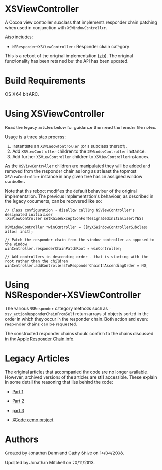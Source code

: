 XSViewController
================

A Cocoa view controller subclass that implements responder chain patching when used in conjunction with `XSWindowController`.

Also includes:

- `NSResponder+XSViewController` : Responder chain category


This is a reboot of the original implementation ([zip][1]). The original functionality has been retained but the API has been updated.

Build Requirements
==================

OS X 64 bit ARC.

Using XSViewController
=============

Read the legacy articles below for guidance then read the header file notes.

Usage is a three step process:

1. Instantiate an `XSWindowController` (or a subclass thereof).
2. Add `XSViewController` children to the `XSWindowController` instance.
3. Add further `XSViewController` children to `XSViewController`instances.

As the `XSViewController` children are manipulated they will be added and removed from the responder chain as long as at least the topmost `XSViewController` instance in any given tree has an assigned window controller.

Note that this reboot modifies the default behaviour of the original implementation. The previous implementation's behaviour, as described in the legacy documents, can be recovered like so:

	// Class configuration - disallow calling NSViewController's designated initialiser
	[XSViewController setRaiseExceptionForDesignatedInitialiser:YES] 

	XSWindowController *winController = [[MyXSWindowControllerSubclass alloc] init]; 

	// Patch the responder chain from the window controller as opposed to the window
	winController.responderChainPatchRoot = winController;

	// Add controllers in descending order - that is starting with the root rather than the children
	winController.addControllersToResponderChainInAscendingOrder = NO;

Using NSResponder+XSViewController
================

The various `NSResponder` category methods such as `- xsv_actionResponderChainFromSelf` return arrays of objects sorted in the order in which they occur in the responder chain. Both action and event responder chains can be requested.

The constructed responder chains should confirm to the chains discussed in the Apple [Responder Chain info](https://developer.apple.com/library/mac/documentation/cocoa/conceptual/eventoverview/EventArchitecture/EventArchitecture.html#//apple_ref/doc/uid/10000060i-CH3-SW2).

Legacy Articles
===============

The original articles that accompanied the code are no longer available. However, archived versions of the articles are still accessible. These explain in some detail the reasoning that lies behind the code:

- [Part 1](http://web.archive.org/web/20100323081441/http://katidev.com/blog/2008/04/09/nsviewcontroller-the-new-c-in-mvc-pt-1-of-3/)

- [Part 2](http://web.archive.org/web/20100501003602/http://katidev.com/blog/2008/04/17/nsviewcontroller-the-new-c-in-mvc-pt-2-of-3/)

- [part 3](http://web.archive.org/web/20100523011748/http://katidev.com/blog/2008/05/26/nsviewcontroller-the-new-c-in-mvc-pt-3-of-3/)

- [XCode demo project][1]

Authors
=======

Created by Jonathan Dann and Cathy Shive on 14/04/2008.

Updated by Jonathan Mitchell on 20/11/2013.

[1]: http://web.archive.org/web/20100501003602/http://katidev.com/blog/wp-content/uploads/2008/04/viewcontroller.zip
